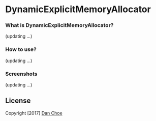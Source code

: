 # DynamicExplicitMemoryAllocator

### What is DynamicExplicitMemoryAllocator?
(updating ...)

### How to use?
(updating ...)

### Screenshots
(updating ...)

## License
Copyright [2017] [Dan Choe](https://github.com/dan-choe)
